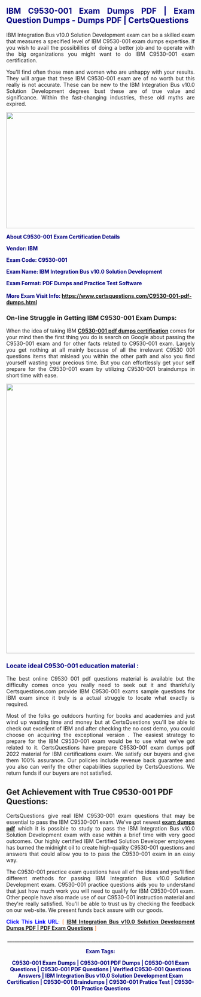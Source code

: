 <h2 style="text-align: justify;"><span style="color: #000080;">IBM C9530-001 Exam Dumps PDF | Exam Question Dumps - Dumps PDF | CertsQuestions</span></h2>
<p style="text-align: justify;">IBM Integration Bus v10.0 Solution Development exam can be a skilled exam that measures a specified level of IBM  C9530-001 exam dumps expertise. If you wish to avail the possibilities of doing a better job and to operate with the big organizations you might want to do IBM C9530-001 exam certification.</p>
<p style="text-align: justify;">You'll find often those men and women who are unhappy with your results. They will argue that these IBM  C9530-001 exam are of no worth but this really is not accurate. These can be new to the IBM Integration Bus v10.0 Solution Development degrees bust these are of true value and significance. Within the fast-changing industries, these old myths are expired.</p>
<p><img style="display: block; margin-left: auto; margin-right: auto;" src="https://i.imgur.com/eaP4ae9.png" width="840" height="310" /></p>
<p><span style="color: #000080;"><strong>About C9530-001 Exam Certification Details</strong></span></p>
<p><span style="color: #000080;"><strong>Vendor: IBM<br /></strong></span></p>
<p><span style="color: #000080;"><strong>Exam Code: C9530-001</strong></span></p>
<p><span style="color: #000080;"><strong>Exam Name: IBM Integration Bus v10.0 Solution Development</strong></span></p>
<p><span style="color: #000080;"><strong>Exam Format: PDF Dumps and Practice Test Software<br /><br />More Exam Visit Info: <span style="color: #ff6600;"><a href="https://www.certsquestions.com/C9530-001-pdf-dumps.html">https://www.certsquestions.com/C9530-001-pdf-dumps.html</a></span></strong></span></p>
<h3>On-line Struggle in Getting IBM C9530-001 Exam Dumps:</h3>
<p style="text-align: justify;">When the idea of taking IBM <a href="https://www.certsquestions.com/C9530-001-pdf-dumps.html"><strong> C9530-001 pdf dumps certification</strong></a> comes for your mind then the first thing you do is search on Google about passing the C9530-001 exam and for other facts related to C9530-001 exam. Largely you get nothing at all mainly because of all the irrelevant C9530 001 questions items that mislead you within the other path and also you find yourself wasting your precious time. But you can effortlessly get your self prepare for the C9530-001 exam by utilizing C9530-001 braindumps in short time with ease.</p>
<p><a href="https://www.certsquestions.com/C9530-001-pdf-dumps.html"><img style="display: block; margin-left: auto; margin-right: auto;" src="https://i.imgur.com/pxhoKQ2.png" width="720" /></a></p>
<h3><span style="color: #000080;">Locate ideal  C9530-001 education material :</span></h3>
<p style="text-align: justify;">The best online C9530 001 pdf questions material is available but the difficulty comes once you really need to seek out it and thankfully Certsquestions.com provide IBM C9530-001 exams sample questions for IBM  exam since it truly is a actual struggle to locate what exactly is required.</p>
<p style="text-align: justify;">Most of the folks go outdoors hunting for books and academies and just wind up wasting time and money but at CertsQuestions you'll be able to check out excellent of IBM  and after checking the no cost demo, you could choose on acquiring the exceptional version . The easiest strategy to prepare for the IBM C9530-001 exam would be to use what we've got related to it. CertsQuestions have <span style="color: #000000;">prepare C9530-001 exam dumps pdf 2022</span> material for IBM certifications exam. We satisfy our buyers and give them 100% assurance. Our policies include revenue back guarantee and you also can verify the other capabilities supplied by CertsQuestions. We return funds if our buyers are not satisfied.</p>
<h2>Get Achievement with True C9530-001 PDF Questions:</h2>
<p style="text-align: justify;">CertsQuestions give real IBM C9530-001 exam questions that may be essential to pass the IBM  C9530-001 exam. We've got newest<strong>&nbsp;<a href="https://www.certsquestions.com/">exam dumps pdf</a></strong>&nbsp;which it is possible to study to pass the IBM Integration Bus v10.0 Solution Development exam with ease within a brief time with very good outcomes. Our highly certified IBM Certified Solution Developer employees has burned the midnight oil to create high-quality C9530-001 questions and answers that could allow you to to pass the C9530-001 exam in an easy way.</p>
<p style="text-align: justify;">The C9530-001 practice exam questions have all of the ideas and you'll find different methods for passing IBM Integration Bus v10.0 Solution Development exam. C9530-001 practice questions aids you to understand that just how much work you will need to qualify for IBM  C9530-001 exam. Other people have also made use of our C9530-001 instruction material and they're really satisfied. You'll be able to trust us by checking the feedback on our web-site. We present funds back assure with our goods.</p>
<p style="text-align: justify;"><span style="color: #0000ff;"><strong>Click This Link URL</strong>:</span> <span style="color: #ff6600;">[ <strong><a href="https://www.certsquestions.com/ibm-certified-solution-developer-certification.html">IBM Integration Bus v10.0 Solution Development Dumps PDF | PDF Exam Questions</a></strong> ]</span></p>
<p style="text-align: center;">______________________________________________________________________________</p>
<p style="text-align: center;"><span style="color: #000080;"><strong>Exam Tags:</strong></span></p>
<p style="text-align: center;"><span style="color: #000080;"><strong>C9530-001 Exam Dumps | C9530-001 PDF Dumps | C9530-001 Exam Questions | C9530-001 PDF Questions | Verified C9530-001 Questions Answers | IBM Integration Bus v10.0 Solution Development Exam Certification | C9530-001 Braindumps | C9530-001 Pratice Test | C9530-001 Practice Questions</strong></span></p>
